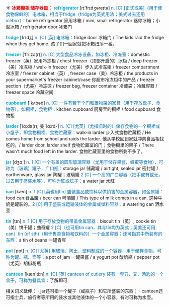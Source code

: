 ☀ <font color="red">**冰箱橱柜 储存器皿：**</font>
<font color="sky blue">**refrigerator**</font> [rɪ'frɪdʒəreɪtə] 
<font color="#0070c0">n. [C] [正式或美]（用于使食物保鲜的）电冰箱，相当于fridge（fridge为英式用法；美式过去还用icebox）：</font>home refrigerator 家用冰箱 / mini, small refrigerator 迷你冰箱；小型冰箱 / refrigerator door 冰箱门

<font color="sky blue">**fridge**</font> [frɪdӡ] 
<font color="#0070c0">n. [C] [英] 电冰箱：</font>fridge door 冰箱门 / The kids raid the fridge when they get home. 孩子们一回家就把冰箱扫荡一番。
           
<font color="sky blue">**freezer**</font> [ˈfri:zə(r)]
<font color="#0070c0">n. [C] 大型食品冷冻设备，如冰柜、冷冻室：</font>domestic freezer（英）家用冷冻柜 / chest freezer（顶部开启的）冰柜 / deep freezer（美）冷冻柜 / walk-in freezer（尤美）步入式冷冻柜 / freezer compartment 冷冻室 / freezer cabinet（英）, freezer case（美）冷冻柜 / the products in your supermarket's freezer cabinet/case 你超市冷冻柜中的产品 / freezer section（尤美）冷冻区 / freezer bag, freezer container 冷藏袋；冷藏容器 / freezer space 冷藏空间

<font color="sky blue">**cupboard**</font> ['kʌbəd] 
<font color="#0070c0">n. [C] 一件有若干个门和置物架的家具（用于存放盘子、食物等），如橱柜，食物柜：</font>kitchen cupboard 厨房里的橱柜 / food cupboard 食物柜
           
<font color="sky blue">**larder**</font> [ˈlɑ:də(r); 美 ˈlɑ:rd-]
<font color="#0070c0">n. [C] [尤英]（尤指旧时的）储存食物的一个橱柜或小屋子，即食物橱柜、食物贮藏室：</font>walk-in larder 步入式食物贮藏柜 / He comes home from school and raids the larder. 他从学校回到家就冲向食品柜找吃的。/ larder door, larder shelf 食物贮藏室的门；食物橱里的架子 / There wasn't much food left in the larder. 食物贮藏室里的食物所剩不多了。

<font color="sky blue">**jar**</font> [dӡɑː] 
<font color="#0070c0">n. 1 [C] 一个有盖的圆形玻璃容器（尤用于储存果酱、蜂蜜等食物），可称为（玻璃）罐子，广口瓶：</font>storage jar 储藏罐 / airtight, sealed jar 密封罐 / earthenware, glass jar 陶罐；玻璃罐 <font color="#0070c0">2 [C] 一个高的广口容器（把手或有或无，过去用于盛装水等），可称为缸或坛子：</font>a water jar 水缸

<font color="sky blue">**can**</font> [kæn] 
<font color="#0070c0">n. 1 [C] [英也用tin] 盛装食品或饮料以供销售的金属容器，如金属罐：</font>food can 食品罐 / beer can 啤酒罐 / This type of milk comes in a can. 这种牛奶是罐装的。<font color="#0070c0">2 [C] 用于盛装或运输液体的金属或塑料容器：</font>a watering can 洒水壶

<font color="sky blue">**tin**</font> [tɪn] 
<font color="#0070c0">n. 1 [C] 用于存放食物的带盖金属容器：</font>biscuit tin（英）, cookie tin（美）饼干罐；曲奇罐 <font color="#0070c0">2 [C]（也可用tin can，其与tin均为英式；英美还可用can）tin (of sth)（用于售卖食物和饮料的）一个金属容器；还可指其中所装有的东西：</font>a tin of beans 一罐青豆

<font color="sky blue">**pot**</font> [pɒt] 
<font color="#0070c0">n. [C] [尤英] 用玻璃、陶土、塑料制成的一个容器，用于储存食物，可称为罐、瓶、壶等：</font>a pot of jam 一罐果酱 / a yogurt pot 酸奶瓶 / pepper pot（尤英）胡椒粉瓶

<font color="sky blue">**canteen**</font> [kæn'ti:n] 
<font color="#0070c0">n. [C] [英] canteen of cutlery 装有一套刀、叉、汤匙的一个盒子，可称为餐具盒：</font>了解即可

相关词义延伸：
· jar还可指一个罐子（或瓶子）和它所盛装的东西；
· canteen还可指士兵、旅行者等所用的装水或其他液体的一个小容器，有时可称为水壶。
